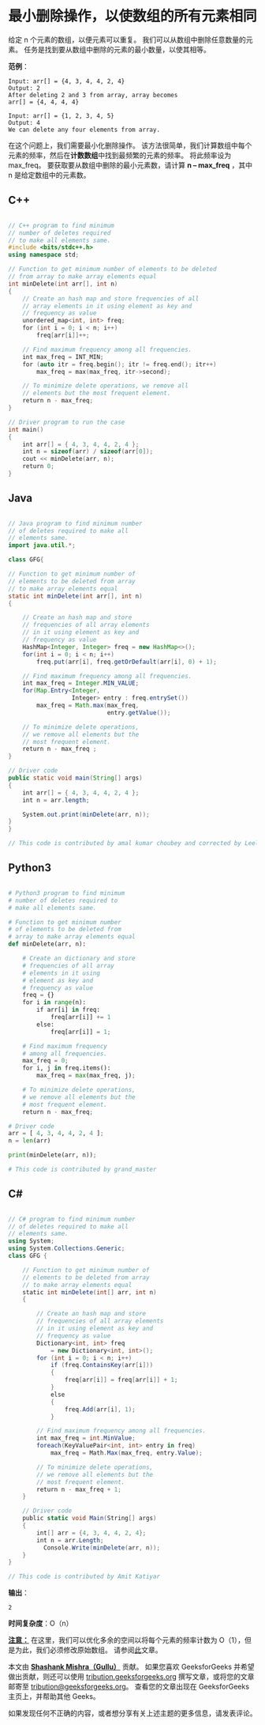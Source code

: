 # 最小删除操作，以使数组的所有元素相同

给定 n 个元素的数组，以便元素可以重复。 我们可以从数组中删除任意数量的元素。 任务是找到要从数组中删除的元素的最小数量，以使其相等。

**范例**：

```
Input: arr[] = {4, 3, 4, 4, 2, 4}
Output: 2
After deleting 2 and 3 from array, array becomes 
arr[] = {4, 4, 4, 4} 

Input: arr[] = {1, 2, 3, 4, 5}
Output: 4
We can delete any four elements from array.

```

在这个问题上，我们需要最小化删除操作。 该方法很简单，我们计算数组中每个元素的频率，然后在**计数数组**中找到最频繁的元素的频率。 将此频率设为 max_freq。 要获取要从数组中删除的最小元素数，请计算 **n – max_freq** ，其中 n 是给定数组中的元素数。

## C++

```cpp

// C++ program to find minimum
// number of deletes required
// to make all elements same.
#include <bits/stdc++.h>
using namespace std;

// Function to get minimum number of elements to be deleted
// from array to make array elements equal
int minDelete(int arr[], int n)
{
    // Create an hash map and store frequencies of all
    // array elements in it using element as key and
    // frequency as value
    unordered_map<int, int> freq;
    for (int i = 0; i < n; i++)
        freq[arr[i]]++;

    // Find maximum frequency among all frequencies.
    int max_freq = INT_MIN;
    for (auto itr = freq.begin(); itr != freq.end(); itr++)
        max_freq = max(max_freq, itr->second);

    // To minimize delete operations, we remove all
    // elements but the most frequent element.
    return n - max_freq;
}

// Driver program to run the case
int main()
{
    int arr[] = { 4, 3, 4, 4, 2, 4 };
    int n = sizeof(arr) / sizeof(arr[0]);
    cout << minDelete(arr, n);
    return 0;
}

```

## Java

```java

// Java program to find minimum number
// of deletes required to make all
// elements same.
import java.util.*;

class GFG{

// Function to get minimum number of 
// elements to be deleted from array
// to make array elements equal
static int minDelete(int arr[], int n)
{

    // Create an hash map and store 
    // frequencies of all array elements
    // in it using element as key and
    // frequency as value
    HashMap<Integer, Integer> freq = new HashMap<>();
    for(int i = 0; i < n; i++)
        freq.put(arr[i], freq.getOrDefault(arr[i], 0) + 1);

    // Find maximum frequency among all frequencies.
    int max_freq = Integer.MIN_VALUE;
    for(Map.Entry<Integer, 
                  Integer> entry : freq.entrySet())
        max_freq = Math.max(max_freq, 
                            entry.getValue());

    // To minimize delete operations, 
    // we remove all elements but the
    // most frequent element.
    return n - max_freq ;
}

// Driver code
public static void main(String[] args)
{
    int arr[] = { 4, 3, 4, 4, 2, 4 };
    int n = arr.length;

    System.out.print(minDelete(arr, n));
}
}

// This code is contributed by amal kumar choubey and corrected by Leela Kotte

```

## Python3

```py

# Python3 program to find minimum 
# number of deletes required to 
# make all elements same. 

# Function to get minimum number 
# of elements to be deleted from 
# array to make array elements equal 
def minDelete(arr, n): 

    # Create an dictionary and store 
    # frequencies of all array 
    # elements in it using 
    # element as key and 
    # frequency as value 
    freq = {} 
    for i in range(n): 
        if arr[i] in freq: 
            freq[arr[i]] += 1
        else: 
            freq[arr[i]] = 1; 

    # Find maximum frequency 
    # among all frequencies. 
    max_freq = 0; 
    for i, j in freq.items(): 
        max_freq = max(max_freq, j); 

    # To minimize delete operations, 
    # we remove all elements but the 
    # most frequent element. 
    return n - max_freq; 

# Driver code 
arr = [ 4, 3, 4, 4, 2, 4 ]; 
n = len(arr) 

print(minDelete(arr, n)); 

# This code is contributed by grand_master 

```

## C#

```cs

// C# program to find minimum number
// of deletes required to make all
// elements same.
using System;
using System.Collections.Generic;
class GFG {

    // Function to get minimum number of
    // elements to be deleted from array
    // to make array elements equal
    static int minDelete(int[] arr, int n)
    {

        // Create an hash map and store
        // frequencies of all array elements
        // in it using element as key and
        // frequency as value
        Dictionary<int, int> freq
            = new Dictionary<int, int>();
        for (int i = 0; i < n; i++)
            if (freq.ContainsKey(arr[i])) 
            {
                freq[arr[i]] = freq[arr[i]] + 1;
            }
            else
            {
                freq.Add(arr[i], 1);
            }

        // Find maximum frequency among all frequencies.
        int max_freq = int.MinValue;
        foreach(KeyValuePair<int, int> entry in freq)
            max_freq = Math.Max(max_freq, entry.Value);

        // To minimize delete operations,
        // we remove all elements but the
        // most frequent element.
        return n - max_freq + 1;
    }

    // Driver code
    public static void Main(String[] args)
    {
        int[] arr = {4, 3, 4, 4, 2, 4};
        int n = arr.Length;
          Console.Write(minDelete(arr, n));
    }
}

// This code is contributed by Amit Katiyar

```

**输出**：

```
2

```

**时间复杂度**：O（n）

**<u>注意：</u>** 在这里，我们可以优化多余的空间以将每个元素的频率计数为 O（1），但是为此，我们必须修改原始数组。 请参阅[此](https://www.geeksforgeeks.org/count-frequencies-elements-array-o1-extra-space-time/)文章。

本文由 [**Shashank Mishra（Gullu）**](https://www.facebook.com/shashank.mishra.92167) 贡献。 如果您喜欢 GeeksforGeeks 并希望做出贡献，则还可以使用 [tribution.geeksforgeeks.org](http://www.contribute.geeksforgeeks.org) 撰写文章，或将您的文章邮寄至 tribution@geeksforgeeks.org。 查看您的文章出现在 GeeksforGeeks 主页上，并帮助其他 Geeks。

如果发现任何不正确的内容，或者想分享有关上述主题的更多信息，请发表评论。

